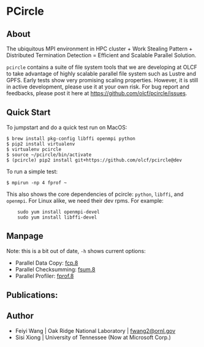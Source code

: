 # PCircle


## About

The ubiquitous MPI environment in HPC cluster + Work Stealing Pattern +
Distributed Termination Detection = Efficient and Scalable Parallel Solution.

`pcircle` contains a suite of file system tools that we are developing at OLCF
to take advantage of highly scalable parallel file system such as Lustre and
GPFS. Early tests show very promising scaling properties. However, it is still
in active development, please use it at your own risk. For bug report and
feedbacks, please post it here at https://github.com/olcf/pcircle/issues. 



## Quick Start

To jumpstart and do a quick test run on MacOS:

    $ brew install pkg-config libffi openmpi python
    $ pip2 install virtualenv
    $ virtualenv pcircle
    $ source ~/pcircle/bin/activate
    $ (pcircle) pip2 install git+https://github.com/olcf/pcircle@dev

To run a simple test:

    $ mpirun -np 4 fprof ~

This also shows the core dependencies of pcircle: `python`, `libffi`, and `openmpi`. For Linux alike, we need their dev rpms. For example:

        sudo yum install openmpi-devel
        sudo yum install libffi-devel
        

## Manpage

Note: this is a bit out of date, `-h` shows current options:

* Parallel Data Copy: [fcp.8](https://rawgit.com/olcf/pcircle/master/man/fcp.8.html)
* Parallel Checksumming: [fsum.8](https://rawgit.com/olcf/pcircle/master/man/fsum.8.html)
* Parallel Profiler: [fprof.8](https://rawgit.com/olcf/pcircle/master/man/fprof.8.html)

## Publications:



## Author

- Feiyi Wang | Oak Ridge National Laboratory | fwang2@ornl.gov
- Sisi Xiong | University of Tennessee (Now at Microsoft Corp.)



